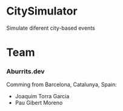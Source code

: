 # CitySimulator
Simulate diferent city-based events

# Team
### Aburrits.dev

Comming from Barcelona, Catalunya, Spain:

- Joaquim Torra Garcia
- Pau Gibert Moreno

